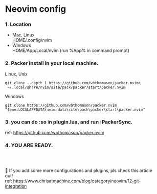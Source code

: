 # Neovim config

### 1. Location 
 - Mac, Linux <br />
  HOME/.config/nvim
 - Windows <br />
  HOME/App/Local/nvim (run %App% in command prompt)
  

### 2. Packer install in your local machine.

 Linux, Unix

```
git clone --depth 1 https://github.com/wbthomason/packer.nvim\
 ~/.local/share/nvim/site/pack/packer/start/packer.nvim
```

 Windows  

```
git clone https://github.com/wbthomason/packer.nvim "$env:LOCALAPPDATA\nvim-data\site\pack\packer\start\packer.nvim"
```

### 3. you can do :so in plugin.lua, and run :PackerSync.

ref: https://github.com/wbthomason/packer.nvim


### 4. YOU ARE READY.
<br />
<br />


🎃 If you add some more configurations and plugins, pls check this article out! <br/>
ref: https://www.chrisatmachine.com/blog/category/neovim/12-git-integration
